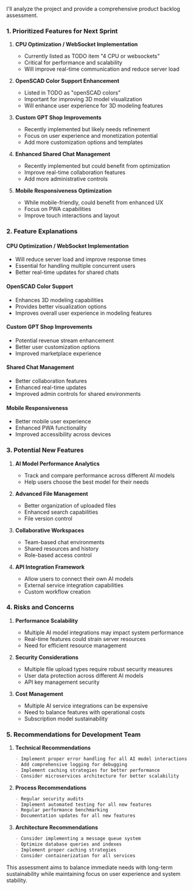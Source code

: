 I'll analyze the project and provide a comprehensive product backlog assessment.

### 1. Prioritized Features for Next Sprint

1. **CPU Optimization / WebSocket Implementation**

    - Currently listed as TODO item "4 CPU or websockets"
    - Critical for performance and scalability
    - Will improve real-time communication and reduce server load

2. **OpenSCAD Color Support Enhancement**

    - Listed in TODO as "openSCAD colors"
    - Important for improving 3D model visualization
    - Will enhance user experience for 3D modeling features

3. **Custom GPT Shop Improvements**

    - Recently implemented but likely needs refinement
    - Focus on user experience and monetization potential
    - Add more customization options and templates

4. **Enhanced Shared Chat Management**

    - Recently implemented but could benefit from optimization
    - Improve real-time collaboration features
    - Add more administrative controls

5. **Mobile Responsiveness Optimization**
    - While mobile-friendly, could benefit from enhanced UX
    - Focus on PWA capabilities
    - Improve touch interactions and layout

### 2. Feature Explanations

#### CPU Optimization / WebSocket Implementation

- Will reduce server load and improve response times
- Essential for handling multiple concurrent users
- Better real-time updates for shared chats

#### OpenSCAD Color Support

- Enhances 3D modeling capabilities
- Provides better visualization options
- Improves overall user experience in modeling features

#### Custom GPT Shop Improvements

- Potential revenue stream enhancement
- Better user customization options
- Improved marketplace experience

#### Shared Chat Management

- Better collaboration features
- Enhanced real-time updates
- Improved admin controls for shared environments

#### Mobile Responsiveness

- Better mobile user experience
- Enhanced PWA functionality
- Improved accessibility across devices

### 3. Potential New Features

1. **AI Model Performance Analytics**

    - Track and compare performance across different AI models
    - Help users choose the best model for their needs

2. **Advanced File Management**

    - Better organization of uploaded files
    - Enhanced search capabilities
    - File version control

3. **Collaborative Workspaces**

    - Team-based chat environments
    - Shared resources and history
    - Role-based access control

4. **API Integration Framework**
    - Allow users to connect their own AI models
    - External service integration capabilities
    - Custom workflow creation

### 4. Risks and Concerns

1. **Performance Scalability**

    - Multiple AI model integrations may impact system performance
    - Real-time features could strain server resources
    - Need for efficient resource management

2. **Security Considerations**

    - Multiple file upload types require robust security measures
    - User data protection across different AI models
    - API key management security

3. **Cost Management**
    - Multiple AI service integrations can be expensive
    - Need to balance features with operational costs
    - Subscription model sustainability

### 5. Recommendations for Development Team

1. **Technical Recommendations**

    ```markdown
    - Implement proper error handling for all AI model interactions
    - Add comprehensive logging for debugging
    - Implement caching strategies for better performance
    - Consider microservices architecture for better scalability
    ```

2. **Process Recommendations**

    ```markdown
    - Regular security audits
    - Implement automated testing for all new features
    - Regular performance benchmarking
    - Documentation updates for all new features
    ```

3. **Architecture Recommendations**
    ```markdown
    - Consider implementing a message queue system
    - Optimize database queries and indexes
    - Implement proper caching strategies
    - Consider containerization for all services
    ```

This assessment aims to balance immediate needs with long-term sustainability while maintaining
focus on user experience and system stability.
